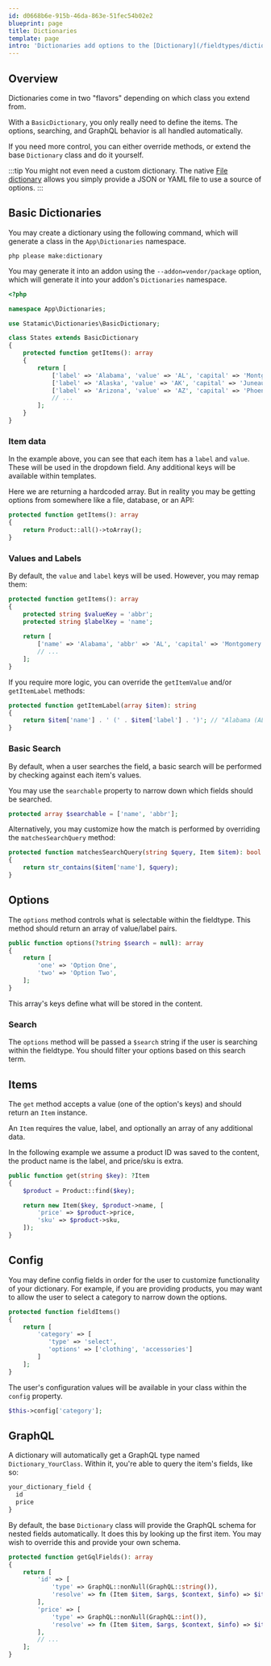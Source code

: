 ```yaml
---
id: d0668b6e-915b-46da-863e-51fec54b02e2
blueprint: page
title: Dictionaries
template: page
intro: 'Dictionaries add options to the [Dictionary](/fieldtypes/dictionary) fieldtype.'
---
```

## Overview

Dictionaries come in two "flavors" depending on which class you extend from.

With a `BasicDictionary`, you only really need to define the items. The options, searching, and GraphQL behavior is all handled automatically.

If you need more control, you can either override methods, or extend the base `Dictionary` class and do it yourself.

:::tip
You might not even need a custom dictionary. The native [File dictionary](/fieldtypes/dictionary#file) allows you simply provide a JSON or YAML file to use a source of options.
:::


## Basic Dictionaries

You may create a dictionary using the following command, which will generate a class in the `App\Dictionaries` namespace.

```shell
php please make:dictionary
```

You may generate it into an addon using the `--addon=vendor/package` option, which will generate it into your addon's `Dictionaries` namespace.

```php
<?php

namespace App\Dictionaries;

use Statamic\Dictionaries\BasicDictionary;

class States extends BasicDictionary
{
    protected function getItems(): array
    {
        return [
            ['label' => 'Alabama', 'value' => 'AL', 'capital' => 'Montgomery'],
            ['label' => 'Alaska', 'value' => 'AK', 'capital' => 'Juneau'],
            ['label' => 'Arizona', 'value' => 'AZ', 'capital' => 'Phoenix'],
            // ...
        ];
    }
}
```

### Item data

In the example above, you can see that each item has a `label` and `value`. These will be used in the dropdown field. Any additional keys will be available within templates.

Here we are returning a hardcoded array. But in reality you may be getting options from somewhere like a file, database, or an API:

```php
protected function getItems(): array
{
    return Product::all()->toArray();
}
```


### Values and Labels

By default, the `value` and `label` keys will be used. However, you may remap them:

```php
protected function getItems(): array
{
    protected string $valueKey = 'abbr';
    protected string $labelKey = 'name';
    
    return [
        ['name' => 'Alabama', 'abbr' => 'AL', 'capital' => 'Montgomery'],
        // ...
    ];
}
```


If you require more logic, you can override the `getItemValue` and/or `getItemLabel` methods:

```php
protected function getItemLabel(array $item): string
{
    return $item['name'] . ' (' . $item['label'] . ')'; // "Alabama (AL)"
}
```

### Basic Search

By default, when a user searches the field, a basic search will be performed by checking against each item's values.

You may use the `searchable` property to narrow down which fields should be searched.

```php
protected array $searchable = ['name', 'abbr'];
```

Alternatively, you may customize how the match is performed by overriding the `matchesSearchQuery` method:

```php
protected function matchesSearchQuery(string $query, Item $item): bool
{
    return str_contains($item['name'], $query);
}
```

## Options

The `options` method controls what is selectable within the fieldtype. This method should return an array of value/label pairs.  

```php
public function options(?string $search = null): array
{
    return [
        'one' => 'Option One',
        'two' => 'Option Two',
    ];   
}
```

This array's keys define what will be stored in the content.

### Search

The `options` method will be passed a `$search` string if the user is searching within the fieldtype. You should filter your options based on this search term.

## Items

The `get` method accepts a value (one of the option's keys) and should return an `Item` instance.

An `Item` requires the value, label, and optionally an array of any additional data.

In the following example we assume a product ID was saved to the content, the product name is the label, and price/sku is extra.

```php
public function get(string $key): ?Item
{
    $product = Product::find($key);

    return new Item($key, $product->name, [
        'price' => $product->price,
        'sku' => $product->sku,
    ]);
}
```

## Config

You may define config fields in order for the user to customize functionality of your dictionary. For example, if you are providing products, you may want to allow the user to select a category to narrow down the options.

```php
protected function fieldItems()
{
    return [
        'category' => [
           'type' => 'select',
           'options' => ['clothing', 'accessories']
        ]
    ];
}
```

The user's configuration values will be available in your class within the `config` property.

```php
$this->config['category'];
```

## GraphQL

A dictionary will automatically get a GraphQL type named `Dictionary_YourClass`. Within it, you're able to query the item's fields, like so:

```graphql
your_dictionary_field {
  id
  price
}
```

By default, the base `Dictionary` class will provide the GraphQL schema for nested fields automatically. It does this by looking up the first item. You may wish to override this and provide your own schema.

```php
protected function getGqlFields(): array
{
    return [
        'id' => [
            'type' => GraphQL::nonNull(GraphQL::string()),
            'resolve' => fn (Item $item, $args, $context, $info) => $item['id'];
        ],
        'price' => [
            'type' => GraphQL::nonNull(GraphQL::int()),
            'resolve' => fn (Item $item, $args, $context, $info) => $item['price'];
        ],
        // ...
    ];
}
```
